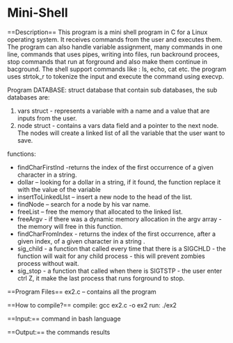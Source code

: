# Mini-Shell

==Description==
This program is a mini shell program in C for a Linux operating system. It receives commands from the user and executes them. The program can also handle variable assignment, many commands in one line, commands that uses pipes, writing into files, run backround procees, stop commands that run at forground and also make them continue in bacground.
The shell support commands like : ls, echo, cat etc. 
the program uses strtok_r to tokenize the input and execute the command using execvp.

Program DATABASE:
struct database that contain sub databases, the sub databases are:
1. vars struct - represents a variable with a name and a value that are inputs from the user.
2. node struct - contains a vars data field and a pointer to the next node. The nodes will create a linked list of all the variable that the user want to save.

functions:
- findCharFirstInd -returns the index of the first occurrence of a given character in a string.
- dollar – looking for a dollar in a string, if it found, the function replace it with the value of the variable
- insertToLinkedLIst – insert a new node to the head of the list.
- findNode – search for a node by his var name.
- freeList – free the memory that allocated to the linked list. 
- freeArgv - if there was a dynamic memory allocation in the argv array - 
the memory will free in this function.
- findCharFromIndex - returns the index of the first occurrence, after a given index, of a given character in a string .
- sig_child - a function that called every time that there is a SIGCHLD - the function will wait for any child process - this will prevent zombies process without wait.
- sig_stop - a function that called when there is SIGTSTP - the user enter ctrl Z, it make the last process that runs forground to stop.

==Program Files==
ex2.c – contains all the program 

==How to compile?==
compile: gcc ex2.c -o ex2
run: ./ex2

==Input:==
command in bash language

==Output:==
the commands results

